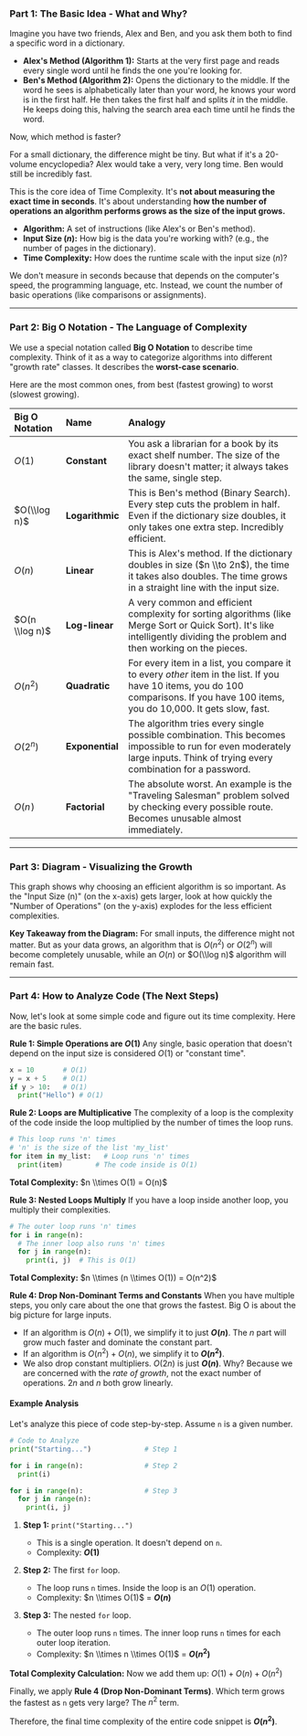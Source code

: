 ### Part 1: The Basic Idea - What and Why?

Imagine you have two friends, Alex and Ben, and you ask them both to find a specific word in a dictionary.

  * **Alex's Method (Algorithm 1):** Starts at the very first page and reads every single word until he finds the one you're looking for.
  * **Ben's Method (Algorithm 2):** Opens the dictionary to the middle. If the word he sees is alphabetically later than your word, he knows your word is in the first half. He then takes the first half and splits *it* in the middle. He keeps doing this, halving the search area each time until he finds the word.

Now, which method is faster?

For a small dictionary, the difference might be tiny. But what if it's a 20-volume encyclopedia? Alex would take a very, very long time. Ben would still be incredibly fast.

This is the core idea of Time Complexity. It's **not about measuring the exact time in seconds**. It's about understanding **how the number of operations an algorithm performs grows as the size of the input grows.**

  * **Algorithm:** A set of instructions (like Alex's or Ben's method).
  * **Input Size ($n$):** How big is the data you're working with? (e.g., the number of pages in the dictionary).
  * **Time Complexity:** How does the runtime scale with the input size ($n$)?

We don't measure in seconds because that depends on the computer's speed, the programming language, etc. Instead, we count the number of basic operations (like comparisons or assignments).

-----

### Part 2: Big O Notation - The Language of Complexity

We use a special notation called **Big O Notation** to describe time complexity. Think of it as a way to categorize algorithms into different "growth rate" classes. It describes the **worst-case scenario**.

Here are the most common ones, from best (fastest growing) to worst (slowest growing).

| Big O Notation | Name | Analogy |
| :--- | :--- | :--- |
| $O(1)$ | **Constant** | You ask a librarian for a book by its exact shelf number. The size of the library doesn't matter; it always takes the same, single step. |
| $O(\\log n)$ | **Logarithmic** | This is Ben's method (Binary Search). Every step cuts the problem in half. Even if the dictionary size doubles, it only takes one extra step. Incredibly efficient. |
| $O(n)$ | **Linear** | This is Alex's method. If the dictionary doubles in size ($n \\to 2n$), the time it takes also doubles. The time grows in a straight line with the input size. |
| $O(n \\log n)$ | **Log-linear** | A very common and efficient complexity for sorting algorithms (like Merge Sort or Quick Sort). It's like intelligently dividing the problem and then working on the pieces. |
| $O(n^2)$ | **Quadratic** | For every item in a list, you compare it to every *other* item in the list. If you have 10 items, you do 100 comparisons. If you have 100 items, you do 10,000. It gets slow, fast. |
| $O(2^n)$ | **Exponential** | The algorithm tries every single possible combination. This becomes impossible to run for even moderately large inputs. Think of trying every combination for a password. |
| $O(n\!)$ | **Factorial** | The absolute worst. An example is the "Traveling Salesman" problem solved by checking every possible route. Becomes unusable almost immediately. |

-----

### Part 3: Diagram - Visualizing the Growth

This graph shows why choosing an efficient algorithm is so important. As the "Input Size (n)" (on the x-axis) gets larger, look at how quickly the "Number of Operations" (on the y-axis) explodes for the less efficient complexities.

**Key Takeaway from the Diagram:**
For small inputs, the difference might not matter. But as your data grows, an algorithm that is $O(n^2)$ or $O(2^n)$ will become completely unusable, while an $O(n)$ or $O(\\log n)$ algorithm will remain fast.

-----

### Part 4: How to Analyze Code (The Next Steps)

Now, let's look at some simple code and figure out its time complexity. Here are the basic rules.

**Rule 1: Simple Operations are $O(1)$**
Any single, basic operation that doesn't depend on the input size is considered $O(1)$ or "constant time".

```python
x = 10       # O(1)
y = x + 5    # O(1)
if y > 10:   # O(1)
  print("Hello") # O(1)
```

**Rule 2: Loops are Multiplicative**
The complexity of a loop is the complexity of the code inside the loop multiplied by the number of times the loop runs.

```python
# This loop runs 'n' times
# 'n' is the size of the list 'my_list'
for item in my_list:   # Loop runs 'n' times
  print(item)        # The code inside is O(1)
```

**Total Complexity:** $n \\times O(1) = O(n)$

**Rule 3: Nested Loops Multiply**
If you have a loop inside another loop, you multiply their complexities.

```python
# The outer loop runs 'n' times
for i in range(n):
  # The inner loop also runs 'n' times
  for j in range(n):
    print(i, j)  # This is O(1)
```

**Total Complexity:** $n \\times (n \\times O(1)) = O(n^2)$

**Rule 4: Drop Non-Dominant Terms and Constants**
When you have multiple steps, you only care about the one that grows the fastest. Big O is about the big picture for large inputs.

  * If an algorithm is $O(n) + O(1)$, we simplify it to just **$O(n)$**. The $n$ part will grow much faster and dominate the constant part.
  * If an algorithm is $O(n^2) + O(n)$, we simplify it to **$O(n^2)$**.
  * We also drop constant multipliers. $O(2n)$ is just **$O(n)$**. Why? Because we are concerned with the *rate of growth*, not the exact number of operations. $2n$ and $n$ both grow linearly.

#### **Example Analysis**

Let's analyze this piece of code step-by-step. Assume `n` is a given number.

```python
# Code to Analyze
print("Starting...")             # Step 1

for i in range(n):               # Step 2
  print(i)

for i in range(n):               # Step 3
  for j in range(n):
    print(i, j)
```

1.  **Step 1:** `print("Starting...")`

      * This is a single operation. It doesn't depend on `n`.
      * Complexity: **$O(1)$**

2.  **Step 2:** The first `for` loop.

      * The loop runs `n` times. Inside the loop is an $O(1)$ operation.
      * Complexity: $n \\times O(1)$ = **$O(n)$**

3.  **Step 3:** The nested `for` loop.

      * The outer loop runs `n` times. The inner loop runs `n` times for each outer loop iteration.
      * Complexity: $n \\times n \\times O(1)$ = **$O(n^2)$**

**Total Complexity Calculation:**
Now we add them up: $O(1) + O(n) + O(n^2)$

Finally, we apply **Rule 4 (Drop Non-Dominant Terms)**. Which term grows the fastest as `n` gets very large? The $n^2$ term.

Therefore, the final time complexity of the entire code snippet is **$O(n^2)$**.